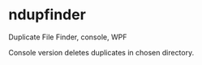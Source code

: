 ndupfinder
==========

Duplicate File Finder, console, WPF

Console version deletes duplicates in chosen directory.
